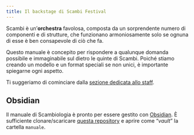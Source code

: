 ```yaml
---
title: Il backstage di Scambi Festival
---
```

Scambi è un’**orchestra** favolosa, composta da un sorprendente numero di componenti e di strutture, che funzionano armoniosamente solo se ognuna di esse è ben consapevole di ciò che fa.

Questo manuale è concepito per rispondere a qualunque domanda possibile e immaginabile sul dietro le quinte di Scambi. Poiché stiamo creando un modello e un format speciali se non unici, è importante spiegarne ogni aspetto.

Ti suggeriamo di cominciare dalla [sezione dedicata allo staff](staff/README.md).

## Obsidian

Il manuale di Scambiologia è pronto per essere gestito con [Obsidian](https://obsidian.md 'Obsidian'). È sufficiente clonare/scaricare [questa repository](https://github.com/scambifestival/manuale 'Codice sorgente del manuale') e aprire come “<em lang='en'>vault</em>” la cartella `manuale`.
